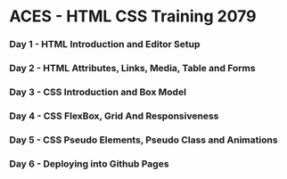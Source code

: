 # ACES - HTML CSS Training 2079

### Day 1 - HTML Introduction and Editor Setup
### Day 2 - HTML Attributes, Links, Media, Table and Forms
### Day 3 - CSS Introduction and Box Model
### Day 4 - CSS FlexBox, Grid And Responsiveness
### Day 5 - CSS Pseudo Elements, Pseudo Class and Animations
### Day 6 - Deploying into Github Pages
